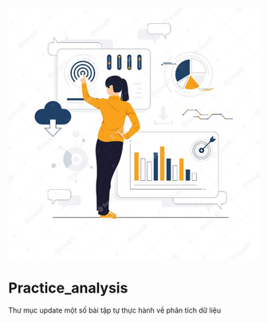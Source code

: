 <img src="people-analyzing-growth.jpg">

# Practice_analysis

Thư mục update một số bài tập tự thực hành về phân tích dữ liệu

